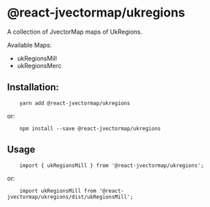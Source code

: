 # @react-jvectormap/ukregions

A collection of JvectorMap maps of UkRegions.

Available Maps:

- ukRegionsMill
- ukRegionsMerc

## Installation:

```
    yarn add @react-jvectormap/ukregions
```

or:

```
    npm install --save @react-jvectormap/ukregions
```

## Usage

```
    import { ukRegionsMill } from '@react-jvectormap/ukregions';
```

or:

```
    import ukRegionsMill from '@react-jvectormap/ukregions/dist/ukRegionsMill';
```
